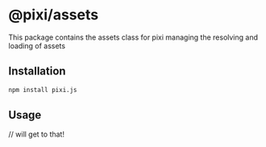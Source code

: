 # @pixi/assets

This package contains the assets class for pixi
managing the resolving and loading of assets

## Installation

```bash
npm install pixi.js
```

## Usage

// will get to that!
